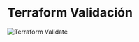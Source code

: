 # Terraform Validación

![Terraform Validate](https://github.com/cristobal28597/terraform-avanzado/actions/workflows/validate.yml/badge.svg)
